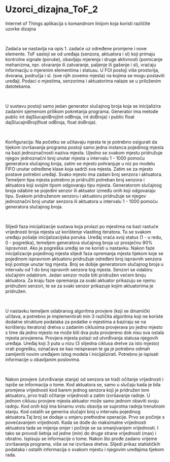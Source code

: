 # Uzorci_dizajna_ToF_2
Internet of Things aplikacija s komandnom linijom koja koristi različite uzorke dizajna

<br />

Zadaća se nastavlja na opis 1. zadaće uz određene promjene i nove elemente. ToF sastoji se od uređaja (senzora, aktuatora i sl) koji primaju kontrolne signale (poruke), obavljaju mjerenja i druge aktivnosti (pomicanje mehanizma, npr. otvaranje ili zatvaranje, paljenje ili gašenje i sl), vraćaju informaciju o mjerenim elementima i statusu. U FOI postoji više prostorija, dvorana, područja i sl. (sve njih zovemo mjesta) na kojima se mogu postaviti uređaji. Podaci o mjestima, senzorima i aktuatorima nalaze se u priloženim datotekama. 

<br />

U sustavu postoji samo jedan generator slučajnog broja koja se inicijalizira zadanim sjemenom prilikom pokretanja programa. Generator ima metode public int dajSlucajniBroj(int odBroja, int doBroja) i public float dajSlucajniBroj(float odBroja, float doBroja). 

<br />

Konfiguracija: Na početku se učitavaju mjesta te je potrebno osigurati da tijekom izvršavanja programa postoji samo jedna instanca pojedinog mjesta na bazi jednoznačnosti naziva mjesta. Ujedno se svakom mjestu pridružuje njegov jednoznačni broj unutar mjesta u intervalu 1 - 1000 pomoću generatora slučajnog broja, zatim se mjesto pohranjuje u niz po modelu FIFO unutar određene klase koja sadrži sva mjesta. Zatim se za mjesto postave potrebni uređaji. Svako mjesto ima zadani broj senzora i aktuatora. Temeljem tipa mjesta potrebno je pridružiti potreban broj senzora i aktuatora koji svojim tipom odgovaraju tipu mjesta. Generatorom slučajnog broja odabire se pojedini senzor ili aktuator između onih koji odgovaraju tipu. Svakom pridruženom senzoru i aktuatoru pridružuje se njegov jednoznačni broj unutar senzora ili aktuatora u intervalu 1 - 1000 pomoću generatora slučajnog broja.  

<br />

Slijedi faza inicijalizacije sustava koja prolazi po mjestima na bazi rastuće vrijednosti broja mjesta uz korištenje vlastitog iteratora. Tu se svakom uređaju pošalje inicijalizacijska poruka. Uređaj vraća svoj status (1 - u redu, 0 - pogreška), temeljem generatora slučajnog broja uz prosječnu 90% ispravnost. Ako je pogreška uređaj se ne koristi u nastavku. Nakon faze inicijalizacije pojedinog mjesta slijedi faza opremanja mjesta tijekom koje se pojedinom ispravnom aktuatoru pridružuje određeni broj ispravnih senzora koji postoje unutar tog mjesta. Broj se dobije generatorom slučajnog broja u intervalu od 1 do broj ispravnih senzora tog mjesta. Senzori se odabiru slučajnim odabirom. Jedan senzor može biti pridružen većem broju aktuatora. Za kraju faze opremanja za svaki aktuator prikazuju se njemu pridruženi senzori, te se za svaki senzor prikazuje kojim aktuatorima je pridružen.

<br />

U nastavku temeljem odabranog algoritma provjere (koji se dinamički učitava, a potrebno je implementirati min 3 različita algoritma koji ne koriste dodatne strukture podataka za podatke o mjestima a baziraju se na korištenju iteratora) dretva u zadanim ciklusima provjerava po jedno mjesto s time da jedno mjesto ne može biti dva puta provjereno dok nisu sva ostala mjesta provjerena. Provjera mjesta polazi od utvrđivanja statusa njegovih uređaja. Uređaj koji 3 puta u nizu (3 slijedna ciklusa dretve za isto mjesto) vrati pogrešku, označava se kao neispravan te ga je potrebno odmah zamijeniti novim uređajem istog modela i inicijalizirati. Potrebno je ispisati informacije u obavljanim poslovima.

<br />

Nakon provjere (utvrđivanje stanja) od senzora se traži očitanje vrijednosti i ispiše se informacija o tome. Kod aktuatora se, samo u slučaju kada je bila promjena vrijednosti kod barem jednog senzora koji je pridružen tom aktuatoru, prvo traži očitanje vrijednosti a zatim izvršavanje radnje. U jednom ciklusu provjere mjesta aktuator može samo jednom obaviti svoju radnju. Kod onih koji ima binarnu vrstu obavlja se suprotna radnja trenutnom stanju. Kod ostalih se generira slučajni broj u intervalu pojedinog aktuatora.Taj broj se dodaje u smjeru prethodne operacije. Prvo se počinje s povećavanjem vrijednosti. Kada se dođe do maksimalne vrijednosti aktuatora tada se mijenja smjer i počinje se sa smanjivanjem vrijednosti. I tako se provodi šetnja od jedne (min) do druge strane vrijednosti (max) i obratno. Ispisuju se informacije o tome. Nakon što prođe zadano vrijeme izvršavanja programa, više se ne izvršava dretva. Slijedi prikaz statističkih podataka i ostalih informacija o svakom mjestu i njegovim uređajima tijekom rada.
